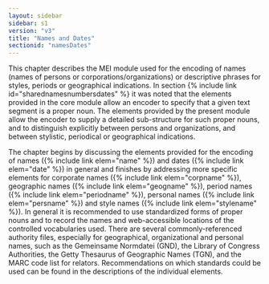 ```yaml
---
layout: sidebar
sidebar: s1
version: "v3"
title: "Names and Dates"
sectionid: "namesDates"
---
```


This chapter describes the MEI module used for the encoding of names (names of persons
or
corporations/organizations) or descriptive phrases for styles, periods or geographical
indications. In section {% include link id="sharednamesnumbersdates" %} it was noted that the elements
provided in the core module allow an encoder to specify that a given text segment
is a proper
noun. The elements provided by the present module allow the encoder to supply a detailed
sub-structure for such proper nouns, and to distinguish explicitly between persons
and
organizations, and between stylistic, periodical or geographical indications.

The chapter begins by discussing the elements provided for the encoding of names ({% include link elem="name" %}) and dates ({% include link elem="date" %}) in general and finishes by
addressing more specific elements for corporate names ({% include link elem="corpname" %}),
geographic names ({% include link elem="geogname" %}), period names ({% include link elem="periodname" %}), personal names ({% include link elem="persname" %}) and style names ({% include link elem="stylename" %}). In general it is recommended to use standardized forms of proper
nouns and to record the names and web-accessible locations of the controlled vocabularies
used.
There are several commonly-referenced authority files, especially for geographical,
organizational and personal names, such as the Gemeinsame Normdatei (GND), the Library
of
Congress Authorities, the Getty Thesaurus of Geographic Names (TGN), and the MARC
code list for
relators. Recommendations on which standards could be used can be found in the descriptions
of
the individual elements.

